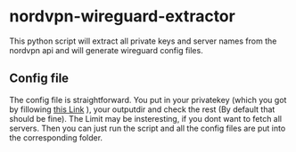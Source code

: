 # nordvpn-wireguard-extractor
This python script will extract all private keys and server names from the nordvpn api and will generate wireguard config files.

## Config file
The config file is straightforward. You put in your privatekey (which you got by fillowing [this Link](https://gist.github.com/bluewalk/7b3db071c488c82c604baf76a42eaad3) ), your outputdir and check the rest (By default that should be fine).
The Limit may be insteresting, if you dont want to fetch all servers.
Then you can just run the script and all the config files are put into the corresponding folder.
